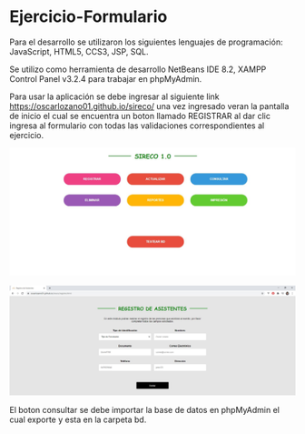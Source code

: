 # Ejercicio-Formulario
Para el desarrollo se utilizaron los siguientes lenguajes de programación: JavaScript, HTML5, CCS3, JSP, SQL.

Se utilizo como herramienta de desarrollo NetBeans IDE 8.2, XAMPP Control Panel v3.2.4 para trabajar en phpMyAdmin.

Para usar la aplicación se debe ingresar al siguiente link https://oscarlozano01.github.io/sireco/ una vez ingresado veran la pantalla de inicio el cual se encuentra un boton llamado REGISTRAR al dar clic ingresa al formulario con todas las validaciones correspondientes al ejercicio.

![Alt text](/img/pantalla.JPG?raw=true "Optional Title")

![Alt text](/img/formulario.JPG?raw=true "Optional Title")

El boton consultar se debe importar la base de datos en phpMyAdmin el cual exporte y esta en la carpeta bd.

